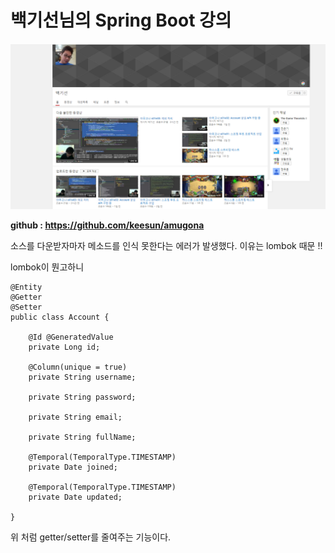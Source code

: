 

# 백기선님의 Spring Boot 강의 

![](springboot백기선님강의.PNG)

**github : https://github.com/keesun/amugona**


소스를 다운받자마자 메소드를 인식 못한다는 에러가 발생했다. 이유는 lombok 때문 !! 

lombok이 뭔고하니 
```
@Entity
@Getter
@Setter
public class Account {

    @Id @GeneratedValue
    private Long id;

    @Column(unique = true)
    private String username;

    private String password;

    private String email;

    private String fullName;

    @Temporal(TemporalType.TIMESTAMP)
    private Date joined;

    @Temporal(TemporalType.TIMESTAMP)
    private Date updated;

}
```
위 처럼 getter/setter를 줄여주는 기능이다.

